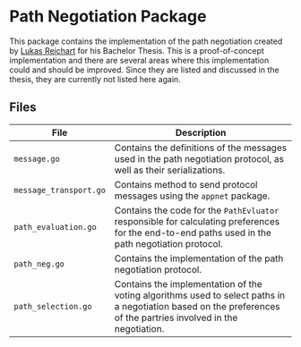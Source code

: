 # Path Negotiation Package
This package contains the implementation of the path negotiation created by [Lukas Reichart](https://github.com/lukasreichart/)
for his Bachelor Thesis. This is a proof-of-concept implementation and there are several
areas where this implementation could and should be improved. Since they are listed and
discussed in the thesis, they are currently not listed here again.

## Files

| File | Description |
| ---- | ----------- |
| `message.go` | Contains the definitions of the messages used in the path negotiation protocol, as well as their serializations. |
| `message_transport.go` | Contains method to send protocol messages using the `appnet` package. |
| `path_evaluation.go` | Contains the code for the `PathEvluator` responsible for calculating preferences for the end-to-end paths used in the path negotiation protocol. |
| `path_neg.go` | Contains the implementation of the path negotiation protocol. |
| `path_selection.go` | Contains the implementation of the voting algorithms used to select paths in a negotiation based on the preferences of the partries involved in the negotiation. |
